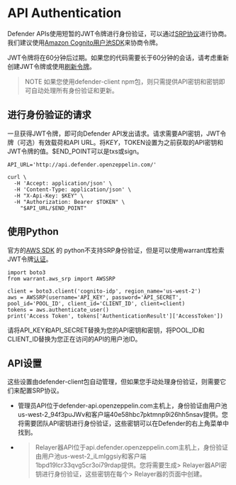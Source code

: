 # API Authentication
Defender APIs使用短暂的JWT令牌进行身份验证，可以通过[SRP协议](https://en.wikipedia.org/wiki/Secure_Remote_Password_protocol)进行协商。我们建议使用[Amazon Cognito用户池SDK](https://docs.aws.amazon.com/cognito/latest/developerguide/cognito-integrate-apps.html)来协商令牌。

JWT令牌将在60分钟后过期。如果您的代码需要长于60分钟的会话，请考虑重新创建JWT令牌或使用[刷新令牌](https://docs.aws.amazon.com/cognito/latest/developerguide/amazon-cognito-user-pools-using-tokens-with-identity-providers.html)。

> NOTE
如果您使用defender-client npm包，则只需提供API密钥和密钥即可自动处理所有身份验证和更新。

## 进行身份验证的请求

一旦获得JWT令牌，即可向Defender API发出请求。请求需要API密钥，JWT令牌（可选）有效载荷和API URL。将$KEY，$TOKEN设置为之前获取的API密钥和JWT令牌的值。$END_POINT可以是txs或sign。
```
API_URL='http://api.defender.openzeppelin.com/'

curl \
  -H 'Accept: application/json' \
  -H 'Content-Type: application/json' \
  -H "X-Api-Key: $KEY" \
  -H "Authorization: Bearer $TOKEN" \
    "$API_URL/$END_POINT"
```

## 使用Python
官方的[AWS SDK](https://aws.amazon.com/sdk-for-python/) 的 python不支持SRP身份验证，但是可以使用warrant库检索JWT令牌[认证](https://github.com/capless/warrant#cognito-srp-utility)。
```
import boto3
from warrant.aws_srp import AWSSRP

client = boto3.client('cognito-idp', region_name='us-west-2')
aws = AWSSRP(username='API_KEY', password='API_SECRET', pool_id='POOL_ID', client_id='CLIENT_ID', client=client)
tokens = aws.authenticate_user()
print('Access Token', tokens['AuthenticationResult']['AccessToken'])
```
请将API_KEY和API_SECRET替换为您的API密钥和密钥，将POOL_ID和CLIENT_ID替换为您正在访问的API的用户池ID。

## API设置
这些设置由defender-client包自动管理，但如果您手动处理身份验证，则需要它们来配置SRP协议。

* 管理员API位于defender-api.openzeppelin.com主机上，身份验证由用户池us-west-2_94f3puJWv和客户端40e58hbc7pktmnp9i26hh5nsav提供。您将需要团队API密钥进行身份验证，这些密钥可以在Defender的右上角菜单中找到。

* > Relayer器API位于api.defender.openzeppelin.com主机上，身份验证由用户池us-west-2_iLmIggsiy和客户端1bpd19lcr33qvg5cr3oi79rdap提供。您将需要生成> Relayer器API密钥进行身份验证，这些密钥在每个> Relayer器的页面中创建。